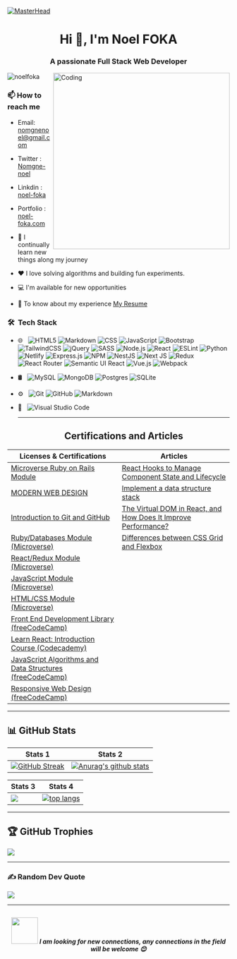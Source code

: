 [![MasterHead](https://blog.eduonix.com/wp-content/uploads/2018/09/Full-Stack-Developer.jpg)](https://rishavchanda.io)

<h1 align="center">Hi 👋, I'm Noel FOKA</h1>
<h3 align="center">A passionate Full Stack Web Developer</h3>

<img align="right" alt="Coding" width="400" src="https://camo.githubusercontent.com/a4c584bce1c41271485d28f92aaf9f581b3c88b68ca723b6edfd58b4ba988c2b/68747470733a2f2f63646e2e6472696262626c652e636f6d2f75736572732f313138373833362f73637265656e73686f74732f363533393432392f70726f6772616d65722e676966">

<p align="left"> <img src="https://komarev.com/ghpvc/?username=noelfoka&label=Profile%20views&color=0e75b6&style=flat" alt="noelfoka" /> </p>

### 📫 How to reach me

- Email: nomgnenoel@gmail.com
- Twitter : [Nomgne-noel](https://twitter.com/noelnomgne)
- Linkdin : [noel-foka](https://www.linkedin.com/in/noelfoka)
- Portfolio : [noel-foka.com](https://noel-foka.netlify.app/)

- 🌱 I continually learn new things along my journey

- ❤️ I love solving algorithms and building fun experiments.

- 💻 I'm available for new opportunities

- 📖 To know about my experience [My Resume](https://docs.google.com/document/d/1y5MZgY3bSrlfq85Yjt5fMUZm5THmpVzQwna6k99W024/edit)

<h3> 🛠 &nbsp;Tech Stack</h3>

- 🌐 &nbsp;
  ![HTML5](https://img.shields.io/badge/-HTML5-333333?style=flat&logo=HTML5)
  ![Markdown](https://img.shields.io/badge/-markdown-333333?style=flat&logo=markdown&)
  ![CSS](https://img.shields.io/badge/-CSS-333333?style=flat&logo=CSS3&logoColor=1572B6)
  ![JavaScript](https://img.shields.io/badge/-JavaScript-333333?style=flat&logo=javascript)
  ![Bootstrap](https://img.shields.io/badge/-Bootstrap-333333?style=flat&logo=bootstrap&logoColor=563D7C)
  ![TailwindCSS](https://img.shields.io/badge/tailwindcss-333333?style=flat&logo=tailwind-css&logoColor=white) 
  ![jQuery](https://img.shields.io/badge/jquery-333333.svg?style=flat&logo=jquery&logoColor=white)
  ![SASS](https://img.shields.io/badge/SASS-333333?style=flat&logo=SASS&logoColor=white) 
  ![Node.js](https://img.shields.io/badge/-Node.js-333333?style=flat&logo=node.js)
  ![React](https://img.shields.io/badge/-React-333333?style=flat&logo=react)
  ![ESLint](https://img.shields.io/badge/ESLint-333333?style=flat&logo=eslint&logoColor=white)
  ![Python](https://img.shields.io/badge/python-333333?style=flat&logo=python&logoColor=ffdd54)
  ![Netlify](https://img.shields.io/badge/netlify-333333?style=flat&logo=netlify&logoColor=#00C7B7)
  ![Express.js](https://img.shields.io/badge/express.js-333333?style=flat&logo=express&logoColor=%2361DAFB)
  ![NPM](https://img.shields.io/badge/NPM-333333?style=flat&logo=npm&logoColor=white)
  ![NestJS](https://img.shields.io/badge/nestjs-333333?style=flat&logo=nestjs&logoColor=white)
  ![Next JS](https://img.shields.io/badge/Next-333333?style=flat&logo=next.js&logoColor=white)
  ![Redux](https://img.shields.io/badge/redux-333333?style=flat&logo=redux&logoColor=white)
  ![React Router](https://img.shields.io/badge/React_Router-333333?style=flat&logo=react-router&logoColor=white)
  ![Semantic UI React](https://img.shields.io/badge/Semantic%20UI%20React-333333?style=flat&logo=SemanticUIReact&logoColor=white)
  ![Vue.js](https://img.shields.io/badge/vuejs-333333?style=flat&logo=vuedotjs&logoColor=%234FC08D)
  ![Webpack](https://img.shields.io/badge/webpack-333333?style=flat&logo=webpack&logoColor=black)
- 🛢 &nbsp;
  ![MySQL](https://img.shields.io/badge/-MySQL-333333?style=flat&logo=mysql)
  ![MongoDB](https://img.shields.io/badge/-MongoDB-333333?style=flat&logo=mongodb)
  ![Postgres](https://img.shields.io/badge/-postgres-333333?style=flat&logo=postgresql)
  ![SQLite](https://img.shields.io/badge/-sqlite-333333?style=flat&logo=sqlite)
- ⚙️ &nbsp;
  ![Git](https://img.shields.io/badge/-Git-333333?style=flat&logo=git)
  ![GitHub](https://img.shields.io/badge/-GitHub-333333?style=flat&logo=github)
  ![Markdown](https://img.shields.io/badge/-Markdown-333333?style=flat&logo=markdown)
- 🔧 &nbsp;
  ![Visual Studio Code](https://img.shields.io/badge/-Visual%20Studio%20Code-333333?style=flat&logo=visual-studio-code&logoColor=007ACC)
  <hr>

  <h2 align="center">Certifications and Articles</h2>

| Licenses & Certifications | Articles |
| --- | --- |
|[Microverse Ruby on Rails Module](https://www.credential.net/8d55cf62-1420-4a56-a431-c77cead87855#gs.1jmeub)| [React Hooks to Manage Component State and Lifecycle](https://blog.numericaideas.com/react-hooks/) |
|[MODERN WEB DESIGN](https://www.credential.net/eb0197c0-41a0-4061-b8b2-b0468e24b2d1#gs.1jmda1)| [Implement a data structure stack](https://www.linkedin.com/pulse/implement-data-structure-stack-no%25C3%25ABl-nomgne-foka/?trackingId=ELwXU2LcRsmuytPG3l8jPA%3D%3D) |
|[Introduction to Git and GitHub](https://www.credential.net/9cbf6c49-8c9c-4e43-b385-958c0148ebe8#gs.1gkkmx)|  [The Virtual DOM in React, and How Does It Improve Performance?](https://www.linkedin.com/pulse/virtual-dom-react-how-does-improve-performance-no%25C3%25ABl-nomgne-foka/?trackingId=ELwXU2LcRsmuytPG3l8jPA%3D%3D) |
|   [Ruby/Databases Module (Microverse)](https://www.credential.net/7645d3b6-baeb-40be-97f7-193f62088ac6#gs.6t8f7k)   |  [Differences between CSS Grid and Flexbox](https://www.linkedin.com/pulse/differences-between-css-grid-flexbox-when-would-you-use-nomgne-foka/?trackingId=ELwXU2LcRsmuytPG3l8jPA%3D%3D) |
|   [React/Redux Module (Microverse)](https://www.credential.net/0fb7d708-fe92-4f2f-b759-48a162101f41#gs.6t8eta)   |   |
|   [JavaScript Module (Microverse)](https://www.credential.net/9cfce9ab-3655-41c8-9571-fedb8f48b7aa#gs.6t8dps)   |   |
|   [HTML/CSS Module (Microverse)](https://www.credential.net/9adcdb1b-9a12-45cf-b56b-a06aeacadc34#gs.2q506y)   |   |
|   [Front End Development Library (freeCodeCamp)](https://www.freecodecamp.org/certification/Noelfoka/front-end-development-libraries) |  |
|   [Learn React: Introduction Course (Codecademy)](https://www.codecademy.com/profiles/noelfoka/certificates/1bf3e70ae92b43c2a3add66cbfaec661) |  |
|   [JavaScript Algorithms and Data Structures (freeCodeCamp)](https://www.freecodecamp.org/certification/Noelfoka/javascript-algorithms-and-data-structures) |  |
|   [Responsive Web Design (freeCodeCamp)](https://www.freecodecamp.org/certification/joelfoka/responsive-web-design) |  |
<hr>
  
  <h2 align ="left">📊 GitHub Stats</h2>

| Stats 1 | Stats 2| 
| --- | --- |
|   [![GitHub Streak](https://github-readme-streak-stats.herokuapp.com/?user=noelfoka)](https://git.io/streak-stats)  |   [![Anurag's github stats](https://github-readme-stats.vercel.app/api?username=noelfoka&show_icons=true)](https://github.com/anuraghazra/github-readme-stats)|


| Stats 3 | Stats 4| 
| --- | --- |
|  ![](https://github-contributor-stats.vercel.app/api?username=noelfoka&limit=5&combine_all_yearly_contributions=true)   |   [![top langs](https://github-readme-stats.vercel.app/api/top-langs/?username=noelfoka&include_all_commits=false&count_private=false&layout=compact)](https://github.com/noelfoka)   |
<hr>

## 🏆 GitHub Trophies
![](https://github-profile-trophy.vercel.app/?username=noelfoka&theme=radical&no-frame=false&no-bg=true&margin-w=4)

<hr>

### ✍️ Random Dev Quote
![](https://quotes-github-readme.vercel.app/api?type=horizontal&theme=radical)

<hr>

<div align="center">
  <img src="https://readme-typing-svg.herokuapp.com?color=6667AB&center=true&vCenter=true&lines=A+%E2%AD%90++on+my+repo+is+appreciated!;Thanks+for+visiting+my+profile+%F0%9F%98%83;Happy+coding!+%F0%9F%9A%80" alt "type writing">
  <br>

 <img src="https://media.giphy.com/media/LnQjpWaON8nhr21vNW/giphy.gif" width="60"> <em><b>I am looking for new connections, any connections in the field will be welcome 😊 </em>
